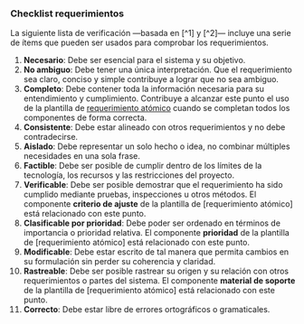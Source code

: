 
### Checklist requerimientos

La siguiente lista de verificación —basada en [^1] y [^2]— incluye una serie de
ítems que pueden ser usados para comprobar los requerimientos.

1. **Necesario**: Debe ser esencial para el sistema y su objetivo.
2. **No ambiguo**: Debe tener una única interpretación. Que el requerimiento sea
   claro, conciso y simple contribuye a lograr que no sea ambiguo.
3. **Completo**: Debe contener toda la información necesaria para su
   entendimiento y cumplimiento. Contribuye a alcanzar este punto el uso de la
   plantilla de [requerimiento
   atómico](/3_Plantillas/3_1_Requerimiento_atomico.md) cuando se completan
   todos los componentes de forma correcta.
4. **Consistente**: Debe estar alineado con otros requerimientos y no debe
   contradecirse.
5. **Aislado**: Debe representar un solo hecho o idea, no combinar múltiples
   necesidades en una sola frase.
6. **Factible**: Debe ser posible de cumplir dentro de los límites de la
   tecnología, los recursos y las restricciones del proyecto.
7. **Verificable**: Debe ser posible demostrar que el requerimiento ha sido
   cumplido mediante pruebas, inspecciones u otros métodos. El componente
   **criterio de ajuste** de la plantilla de [requerimiento
   atómico] está relacionado con
   este punto.
8. **Clasificable por prioridad**: Debe poder ser ordenado en términos de
   importancia o prioridad relativa. El componente **prioridad** de la plantilla
   de [requerimiento atómico] está
   relacionado con este punto.
9. **Modificable**: Debe estar escrito de tal manera que permita cambios en su
   formulación sin perder su coherencia y claridad.
10. **Rastreable**: Debe ser posible rastrear su origen y su relación con otros
    requerimientos o partes del sistema. El componente **material de soporte**
   de la plantilla de [requerimiento
   atómico] está relacionado con
   este punto.
11. **Correcto**: Debe estar libre de errores ortográficos o gramaticales.
